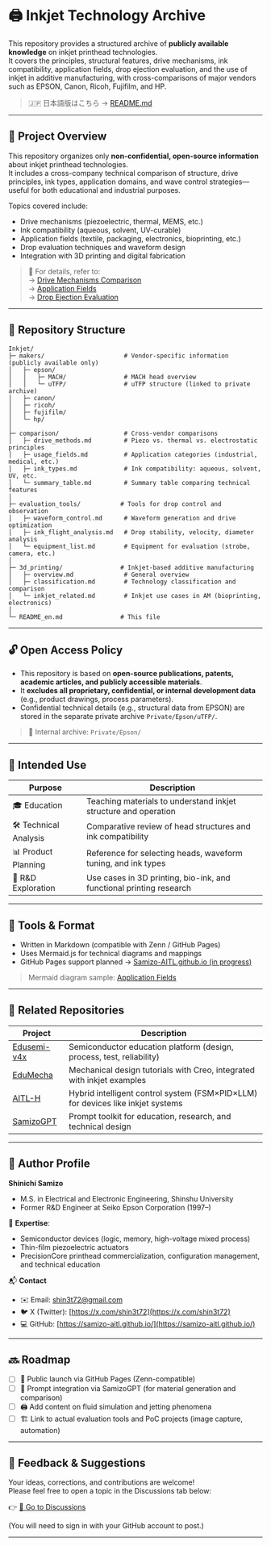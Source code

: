 # 🖨️ Inkjet Technology Archive

This repository provides a structured archive of **publicly available knowledge** on inkjet printhead technologies.  
It covers the principles, structural features, drive mechanisms, ink compatibility, application fields, drop ejection evaluation, and the use of inkjet in additive manufacturing, with cross-comparisons of major vendors such as EPSON, Canon, Ricoh, Fujifilm, and HP.

> 🇯🇵 日本語版はこちら → [README.md](./README.md)

---

## 📌 Project Overview

This repository organizes only **non-confidential, open-source information** about inkjet printhead technologies.  
It includes a cross-company technical comparison of structure, drive principles, ink types, application domains, and wave control strategies—useful for both educational and industrial purposes.

Topics covered include:

- Drive mechanisms (piezoelectric, thermal, MEMS, etc.)
- Ink compatibility (aqueous, solvent, UV-curable)
- Application fields (textile, packaging, electronics, bioprinting, etc.)
- Drop evaluation techniques and waveform design
- Integration with 3D printing and digital fabrication

> 🔎 For details, refer to:  
> → [Drive Mechanisms Comparison](./comparison/drive_methods.md)  
> → [Application Fields](./comparison/usage_fields.md)  
> → [Drop Ejection Evaluation](./evaluation_tools/ink_flight_analysis.md)

---

## 📁 Repository Structure

```plaintext
Inkjet/
├─ makers/                      # Vendor-specific information (publicly available only)
│   ├─ epson/
│   │   ├─ MACH/                # MACH head overview
│   │   └─ uTFP/                # uTFP structure (linked to private archive)
│   ├─ canon/
│   ├─ ricoh/
│   ├─ fujifilm/
│   └─ hp/
│
├─ comparison/                  # Cross-vendor comparisons
│   ├─ drive_methods.md         # Piezo vs. thermal vs. electrostatic principles
│   ├─ usage_fields.md          # Application categories (industrial, medical, etc.)
│   ├─ ink_types.md             # Ink compatibility: aqueous, solvent, UV, etc.
│   └─ summary_table.md         # Summary table comparing technical features
│
├─ evaluation_tools/           # Tools for drop control and observation
│   ├─ waveform_control.md      # Waveform generation and drive optimization
│   ├─ ink_flight_analysis.md   # Drop stability, velocity, diameter analysis
│   └─ equipment_list.md        # Equipment for evaluation (strobe, camera, etc.)
│
├─ 3d_printing/                # Inkjet-based additive manufacturing
│   ├─ overview.md              # General overview
│   ├─ classification.md        # Technology classification and comparison
│   └─ inkjet_related.md        # Inkjet use cases in AM (bioprinting, electronics)
│
└─ README_en.md                # This file

```

---

## 🔓 Open Access Policy

- This repository is based on **open-source publications, patents, academic articles, and publicly accessible materials**.
- It **excludes all proprietary, confidential, or internal development data** (e.g., product drawings, process parameters).
- Confidential technical details (e.g., structural data from EPSON) are stored in the separate private archive `Private/Epson/uTFP/`.

> 🔐 Internal archive: `Private/Epson/`

---

## 🎯 Intended Use

| Purpose            | Description |
|--------------------|-------------|
| 🎓 Education        | Teaching materials to understand inkjet structure and operation |
| 🛠 Technical Analysis | Comparative review of head structures and ink compatibility |
| 📊 Product Planning | Reference for selecting heads, waveform tuning, and ink types |
| 🧪 R&D Exploration  | Use cases in 3D printing, bio-ink, and functional printing research |

---

## 🔧 Tools & Format

- Written in Markdown (compatible with Zenn / GitHub Pages)
- Uses Mermaid.js for technical diagrams and mappings
- GitHub Pages support planned → [Samizo-AITL.github.io (in progress)](https://github.com/Samizo-AITL)

> Mermaid diagram sample: [Application Fields](./comparison/usage_fields.md)

---

## 📎 Related Repositories

| Project | Description |
|---------|-------------|
| [Edusemi-v4x](https://github.com/Samizo-AITL/Edusemi-v4x) | Semiconductor education platform (design, process, test, reliability) |
| [EduMecha](https://github.com/Samizo-AITL/EduMecha) | Mechanical design tutorials with Creo, integrated with inkjet examples |
| [AITL-H](https://github.com/Samizo-AITL/AITL-H) | Hybrid intelligent control system (FSM×PID×LLM) for devices like inkjet systems |
| [SamizoGPT](https://github.com/Samizo-AITL/SamizoGPT) | Prompt toolkit for education, research, and technical design |

---

## 👤 Author Profile

**Shinichi Samizo**  
- M.S. in Electrical and Electronic Engineering, Shinshu University  
- Former R&D Engineer at Seiko Epson Corporation (1997–)

📌 **Expertise**:  
- Semiconductor devices (logic, memory, high-voltage mixed process)  
- Thin-film piezoelectric actuators  
- PrecisionCore printhead commercialization, configuration management, and technical education

📬 **Contact**  
- ✉️ Email: [shin3t72@gmail.com](mailto:shin3t72@gmail.com)  
- 🐦 X (Twitter): [https://x.com/shin3t72](https://x.com/shin3t72)  
- 💻 GitHub: [https://samizo-aitl.github.io/](https://samizo-aitl.github.io/)

---

## 🔜 Roadmap

- [ ] 📘 Public launch via GitHub Pages (Zenn-compatible)
- [ ] 🧠 Prompt integration via SamizoGPT (for material generation and comparison)
- [ ] 🖨️ Add content on fluid simulation and jetting phenomena
- [ ] 🏗️ Link to actual evaluation tools and PoC projects (image capture, automation)

---

## 💬 Feedback & Suggestions

Your ideas, corrections, and contributions are welcome!  
Please feel free to open a topic in the Discussions tab below:

👉 [💬 Go to Discussions](https://github.com/Samizo-AITL/Inkjet/discussions)

(You will need to sign in with your GitHub account to post.)

---
